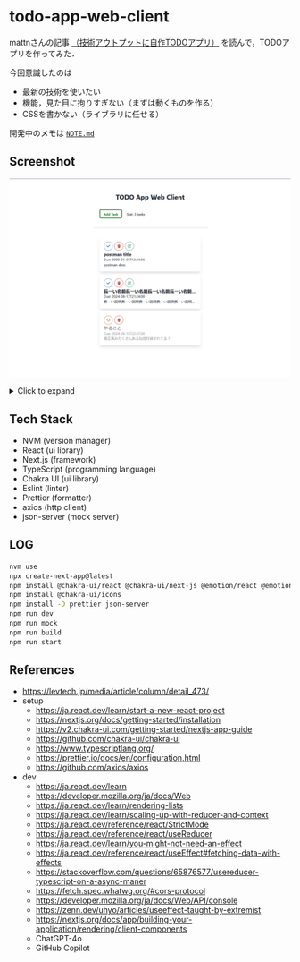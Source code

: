# todo-app-web-client

mattnさんの記事 [（技術アウトプットに自作TODOアプリ）](https://levtech.jp/media/article/column/detail_473/) を読んで，TODOアプリを作ってみた．

今回意識したのは
- 最新の技術を使いたい
- 機能，見た目に拘りすぎない（まずは動くものを作る）
- CSSを書かない（ライブラリに任せる）

開発中のメモは [`NOTE.md`](./docs/NOTE.md)

## Screenshot
![screenshot](./docs/screenshot-pc-top.png)
<details>
  <summary>Click to expand</summary>
  <img src="./docs/screenshot-pc-add.png" alt="screenshot" width="100%">
  <img src="./docs/screenshot-pc-edit.png" alt="screenshot" width="100%">
  <img src="./docs/screenshot-mobile-top.png" alt="screenshot" width="100%">
  <img src="./docs/screenshot-mobile-add.png" alt="screenshot" width="100%">
  <img src="./docs/screenshot-mobile-edit.png" alt="screenshot" width="100%">
</details>

## Tech Stack
- NVM (version manager)
- React (ui library)
- Next.js (framework)
- TypeScript (programming language)
- Chakra UI (ui library)
- Eslint (linter)
- Prettier (formatter)
- axios (http client)
- json-server (mock server)

## LOG
```bash
nvm use
npx create-next-app@latest
npm install @chakra-ui/react @chakra-ui/next-js @emotion/react @emotion/styled framer-motion
npm install @chakra-ui/icons
npm install -D prettier json-server
npm run dev
npm run mock
npm run build
npm run start
```

## References
- <https://levtech.jp/media/article/column/detail_473/>
- setup
  - <https://ja.react.dev/learn/start-a-new-react-project>
  - <https://nextjs.org/docs/getting-started/installation>
  - <https://v2.chakra-ui.com/getting-started/nextjs-app-guide>
  - <https://github.com/chakra-ui/chakra-ui>
  - <https://www.typescriptlang.org/>
  - <https://prettier.io/docs/en/configuration.html>
  - <https://github.com/axios/axios>
- dev
  - <https://ja.react.dev/learn>
  - <https://developer.mozilla.org/ja/docs/Web>
  - <https://ja.react.dev/learn/rendering-lists>
  - <https://ja.react.dev/learn/scaling-up-with-reducer-and-context>
  - <https://ja.react.dev/reference/react/StrictMode>
  - <https://ja.react.dev/reference/react/useReducer>
  - <https://ja.react.dev/learn/you-might-not-need-an-effect>
  - <https://ja.react.dev/reference/react/useEffect#fetching-data-with-effects>
  - <https://stackoverflow.com/questions/65876577/usereducer-typescript-on-a-async-maner>
  - <https://fetch.spec.whatwg.org/#cors-protocol>
  - <https://developer.mozilla.org/ja/docs/Web/API/console>
  - <https://zenn.dev/uhyo/articles/useeffect-taught-by-extremist>
  - <https://nextjs.org/docs/app/building-your-application/rendering/client-components>
  - ChatGPT-4o
  - GitHub Copilot
